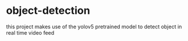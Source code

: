 # object-detection
this project makes use of the yolov5 pretrained model to detect object in real time video feed
